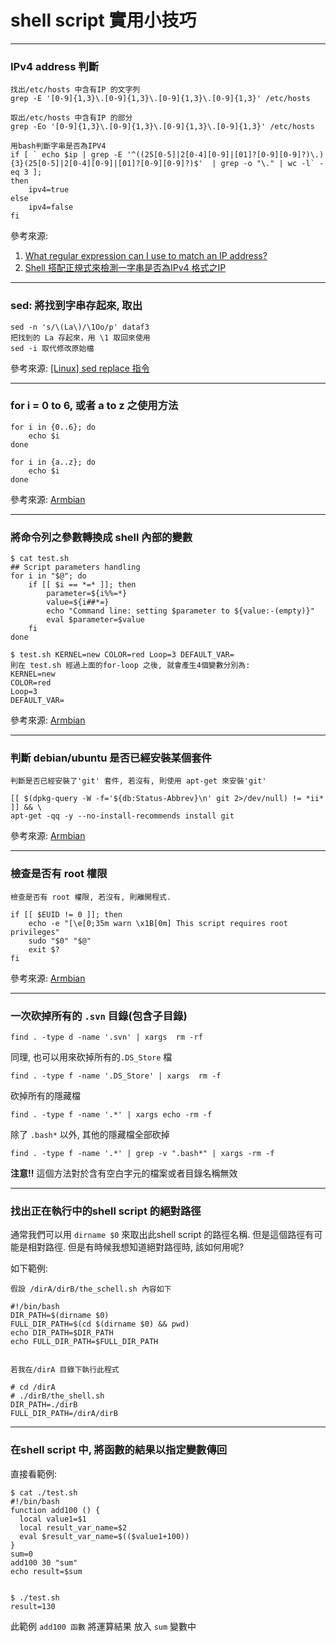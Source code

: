 shell script 實用小技巧
=======================
---
### IPv4 address 判斷

    找出/etc/hosts 中含有IP 的文字列
    grep -E '[0-9]{1,3}\.[0-9]{1,3}\.[0-9]{1,3}\.[0-9]{1,3}' /etc/hosts
    
    取出/etc/hosts 中含有IP 的部分
    grep -Eo '[0-9]{1,3}\.[0-9]{1,3}\.[0-9]{1,3}\.[0-9]{1,3}' /etc/hosts
    
    用bash判斷字串是否為IPV4
    if [ ` echo $ip | grep -E '^((25[0-5]|2[0-4][0-9]|[01]?[0-9][0-9]?)\.){3}(25[0-5]|2[0-4][0-9]|[01]?[0-9][0-9]?)$'  | grep -o "\." | wc -l` -eq 3 ];
    then 
        ipv4=true
    else 
        ipv4=false
    fi


參考來源: 

1. [What regular expression can I use to match an IP address?](http://superuser.com/questions/202818/what-regular-expression-can-i-use-to-match-an-ip-address)
2. [Shell 搭配正規式來檢測一字串是否為IPv4 格式之IP](http://www.rtfiber.com.tw/~changyj/shell/check_ip.pdf)

---
### sed: 將找到字串存起來, 取出

    sed -n 's/\(La\)/\1Oo/p' dataf3
    把找到的 La 存起來，用 \1 取回來使用
    sed -i 取代修改原始檔
    
參考來源: [[Linux] sed replace 指令](http://xiao-ming-chang.blogspot.tw/2013/06/linux-sed-replace.html)

---
### for i = 0 to 6, 或者 a to z 之使用方法

    for i in {0..6}; do
        echo $i
    done

    for i in {a..z}; do
        echo $i
    done


參考來源: [Armbian](https://github.com/igorpecovnik/lib)

---

### 將命令列之參數轉換成 shell 內部的變數

    $ cat test.sh
    ## Script parameters handling
    for i in "$@"; do
	    if [[ $i == *=* ]]; then
		    parameter=${i%%=*}
		    value=${i##*=}
		    echo "Command line: setting $parameter to ${value:-(empty)}"
		    eval $parameter=$value
	    fi
    done
    
    $ test.sh KERNEL=new COLOR=red Loop=3 DEFAULT_VAR=
    則在 test.sh 經過上面的for-loop 之後, 就會產生4個變數分別為:
    KERNEL=new 
    COLOR=red 
    Loop=3 
    DEFAULT_VAR=

參考來源: [Armbian](https://github.com/igorpecovnik/lib)

---

### 判斷 debian/ubuntu 是否已經安裝某個套件

    判斷是否已經安裝了'git' 套件, 若沒有, 則使用 apt-get 來安裝'git'
    
    [[ $(dpkg-query -W -f='${db:Status-Abbrev}\n' git 2>/dev/null) != *ii* ]] && \
    apt-get -qq -y --no-install-recommends install git

參考來源: [Armbian](https://github.com/igorpecovnik/lib)

---

### 檢查是否有 root 權限

    檢查是否有 root 權限, 若沒有, 則離開程式.
    
    if [[ $EUID != 0 ]]; then
        echo -e "[\e[0;35m warn \x1B[0m] This script requires root privileges"
        sudo "$0" "$@"
        exit $?
    fi
    
參考來源: [Armbian](https://github.com/igorpecovnik/lib)


---

### 一次砍掉所有的 ``.svn`` 目錄(包含子目錄)


    find . -type d -name '.svn' | xargs  rm -rf
     
同理, 也可以用來砍掉所有的``.DS_Store`` 檔

    find . -type f -name '.DS_Store' | xargs  rm -f 

砍掉所有的隱藏檔

    find . -type f -name '.*' | xargs echo -rm -f

除了 `.bash*` 以外, 其他的隱藏檔全部砍掉
 
    find . -type f -name '.*' | grep -v ".bash*" | xargs -rm -f
    
<b>注意!!</b> 這個方法對於含有空白字元的檔案或者目錄名稱無效

---

### 找出正在執行中的shell script 的絕對路徑

通常我們可以用 `dirname $0` 來取出此shell script 的路徑名稱. 但是這個路徑有可能是相對路徑. 但是有時候我想知道絕對路徑時, 該如何用呢?

如下範例:

    假設 /dirA/dirB/the_schell.sh 內容如下
    
    #!/bin/bash
    DIR_PATH=$(dirname $0)
    FULL_DIR_PATH=$(cd $(dirname $0) && pwd)
    echo DIR_PATH=$DIR_PATH
    echo FULL_DIR_PATH=$FULL_DIR_PATH
    
 
    若我在/dirA 目錄下執行此程式
    
    # cd /dirA
    # ./dirB/the_shell.sh
    DIR_PATH=./dirB
    FULL_DIR_PATH=/dirA/dirB

    
---

### 在shell script 中, 將函數的結果以指定變數傳回

直接看範例:

    $ cat ./test.sh
    #!/bin/bash
    function add100 () {
      local value1=$1
      local result_var_name=$2
      eval $result_var_name=$(($value1+100))
    }
    sum=0
    add100 30 "sum"
    echo result=$sum
 

    $ ./test.sh
    result=130
    

此範例 `add100 函數` 將運算結果 放入 `sum` 變數中  



